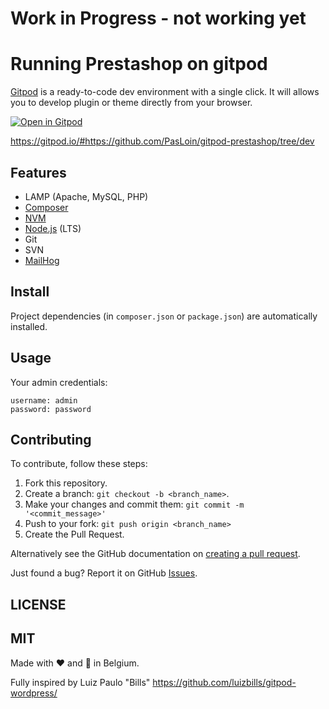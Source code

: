 # Work in Progress - not working yet


# Running Prestashop on gitpod

[Gitpod](https://www.gitpod.io) is a ready-to-code dev environment with a single click. It will allows you to develop plugin or theme directly from your browser.

[![Open in Gitpod](https://gitpod.io/button/open-in-gitpod.svg)](https://gitpod.io/#https://github.com/PasLoin/gitpod-prestashop)

https://gitpod.io/#https://github.com/PasLoin/gitpod-prestashop/tree/dev


## Features

- LAMP (Apache, MySQL, PHP)
- [Composer](https://getcomposer.org/)
- [NVM](https://github.com/nvm-sh/nvm)
- [Node.js](https://nodejs.org/) (LTS)
- Git
- SVN
- [MailHog](https://github.com/mailhog/MailHog)

## Install

Project dependencies (in `composer.json` or `package.json`) are automatically installed.

## Usage

Your admin credentials:

```
username: admin
password: password
```

## Contributing

To contribute, follow these steps:

1. Fork this repository.
1. Create a branch: `git checkout -b <branch_name>`.
1. Make your changes and commit them: `git commit -m '<commit_message>'`
1. Push to your fork: `git push origin <branch_name>`
1. Create the Pull Request.

Alternatively see the GitHub documentation on [creating a pull request](https://help.github.com/en/github/collaborating-with-issues-and-pull-requests/creating-a-pull-request).

Just found a bug? Report it on GitHub [Issues](https://github.com/PasLoin/gitpod-prestashop/issues).

## LICENSE

MIT 
---

Made with ❤ and &#128296;  in Belgium.

Fully inspired by Luiz Paulo "Bills" https://github.com/luizbills/gitpod-wordpress/

